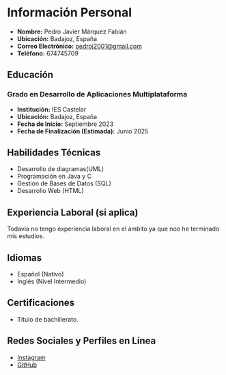# Información Personal

- **Nombre:** Pedro Javier Márquez Fabián
- **Ubicación:** Badajoz, España
- **Correo Electrónico:** pedroj2001@gmail.com
- **Teléfono:** 674745709

## Educación

### Grado en Desarrollo de Aplicaciones Multiplataforma
- **Institución:** IES Castelar
- **Ubicación:** Badajoz, España
- **Fecha de Inicio:** Septiembre 2023
- **Fecha de Finalización (Estimada):** Junio 2025

## Habilidades Técnicas

- Desarrollo de diagramas(UML)
- Programación en Java y C
- Gestión de Bases de Datos (SQL)
- Desarrollo Web (HTML)

## Experiencia Laboral (si aplica)

Todavía no tengo experiencia laboral en el ámbito ya que noo he terminado mis estudios.

## Idiomas

- Español (Nativo)
- Inglés (Nivel Intermedio)

## Certificaciones

- Título de bachillerato.

## Redes Sociales y Perfiles en Línea

- [Instagram](https://www.instagram.com/pedromarquez01/)
- [GitHub](https://github.com/pedrojmarquez)
